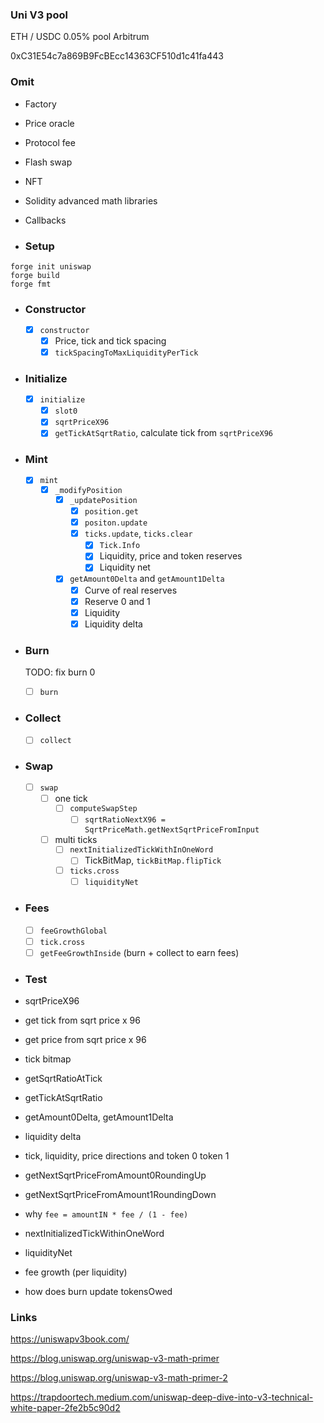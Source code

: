 ### Uni V3 pool

ETH / USDC 0.05% pool Arbitrum

0xC31E54c7a869B9FcBEcc14363CF510d1c41fa443

### Omit

- Factory
- Price oracle
- Protocol fee
- Flash swap
- NFT
- Solidity advanced math libraries
- Callbacks

- ### Setup

```shell
forge init uniswap
forge build
forge fmt
```

- ### Constructor
  - [x] `constructor`
    - [x] Price, tick and tick spacing
    - [x] `tickSpacingToMaxLiquidityPerTick`
- ### Initialize
  - [x] `initialize`
    - [x] `slot0`
    - [x] `sqrtPriceX96`
    - [x] `getTickAtSqrtRatio`, calculate tick from `sqrtPriceX96`
- ### Mint
  - [x] `mint`
    - [x] `_modifyPosition`
      - [x] `_updatePosition`
        - [x] `position.get`
        - [x] `positon.update`
        - [x] `ticks.update`, `ticks.clear`
          - [x] `Tick.Info`
          - [x] Liquidity, price and token reserves
          - [x] Liquidity net
      - [x] `getAmount0Delta` and `getAmount1Delta`
        - [x] Curve of real reserves
        - [x] Reserve 0 and 1
        - [x] Liquidity
        - [x] Liquidity delta
- ### Burn
  TODO: fix burn 0
  - [ ] `burn`
- ### Collect
  - [ ] `collect`
- ### Swap
  - [ ] `swap`
    - [ ] one tick
      - [ ] `computeSwapStep`
        - [ ] `sqrtRatioNextX96 = SqrtPriceMath.getNextSqrtPriceFromInput`
    - [ ] multi ticks
      - [ ] `nextInitializedTickWithInOneWord`
        - [ ] TickBitMap, `tickBitMap.flipTick`
      - [ ] `ticks.cross`
        - [ ] `liquidityNet`
- ### Fees
  - [ ] `feeGrowthGlobal`
  - [ ] `tick.cross`
  - [ ] `getFeeGrowthInside` (burn + collect to earn fees)
- ### Test

- sqrtPriceX96
- get tick from sqrt price x 96
- get price from sqrt price x 96
- tick bitmap
- getSqrtRatioAtTick
- getTickAtSqrtRatio
- getAmount0Delta, getAmount1Delta
- liquidity delta
- tick, liquidity, price directions and token 0 token 1
- getNextSqrtPriceFromAmount0RoundingUp
- getNextSqrtPriceFromAmount1RoundingDown
- why `fee = amountIN * fee / (1 - fee)`
- nextInitializedTickWithinOneWord
- liquidityNet
- fee growth (per liquidity)
- how does burn update tokensOwed

### Links

https://uniswapv3book.com/

https://blog.uniswap.org/uniswap-v3-math-primer

https://blog.uniswap.org/uniswap-v3-math-primer-2

https://trapdoortech.medium.com/uniswap-deep-dive-into-v3-technical-white-paper-2fe2b5c90d2
